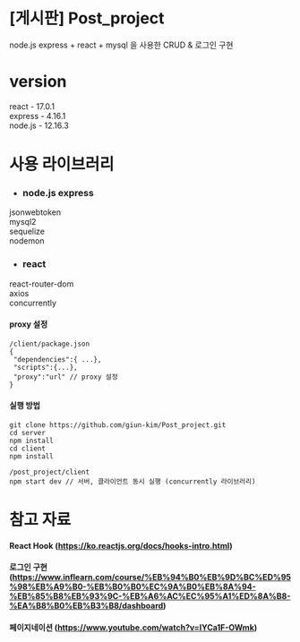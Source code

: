 # [게시판] Post_project
node.js express + react + mysql 을 사용한 CRUD & 로그인 구현  
  
# version
react - 17.0.1    
express - 4.16.1  
node.js - 12.16.3  

# 사용 라이브러리
- ### node.js express
jsonwebtoken  
mysql2  
sequelize  
nodemon  
- ### react  
react-router-dom  
axios  
concurrently  

#### proxy 설정
```
/client/package.json
{
 "dependencies":{ ...},
 "scripts":{...},
 "proxy":"url" // proxy 설정
}
```


#### 실행 방법
```
git clone https://github.com/giun-kim/Post_project.git
cd server
npm install
cd client
npm install

/post_project/client
npm start dev // 서버, 클라이언트 동시 실행 (concurrently 라이브러리)
```

# 참고 자료
#### React Hook   (https://ko.reactjs.org/docs/hooks-intro.html)

#### 로그인 구현   (https://www.inflearn.com/course/%EB%94%B0%EB%9D%BC%ED%95%98%EB%A9%B0-%EB%B0%B0%EC%9A%B0%EB%8A%94-%EB%85%B8%EB%93%9C-%EB%A6%AC%EC%95%A1%ED%8A%B8-%EA%B8%B0%EB%B3%B8/dashboard)

#### 페이지네이션   (https://www.youtube.com/watch?v=IYCa1F-OWmk)